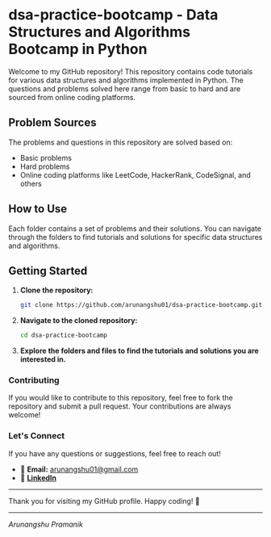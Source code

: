 # dsa-practice-bootcamp - Data Structures and Algorithms Bootcamp in Python

Welcome to my GitHub repository! This repository contains code tutorials for various data structures and algorithms implemented in Python. The questions and problems solved here range from basic to hard and are sourced from online coding platforms.

## Problem Sources

The problems and questions in this repository are solved based on:
- Basic problems
- Hard problems
- Online coding platforms like LeetCode, HackerRank, CodeSignal, and others

## How to Use

Each folder contains a set of problems and their solutions. You can navigate through the folders to find tutorials and solutions for specific data structures and algorithms.

## Getting Started

1. **Clone the repository:**
   ```sh
   git clone https://github.com/arunangshu01/dsa-practice-bootcamp.git

2. **Navigate to the cloned repository:**
   ```sh
   cd dsa-practice-bootcamp

 3. **Explore the folders and files to find the tutorials and solutions you are interested in.**

### Contributing

If you would like to contribute to this repository, feel free to fork the repository and submit a pull request. Your contributions are always welcome!

### Let's Connect

If you have any questions or suggestions, feel free to reach out!

- 📧 **Email:** arunangshu01@gmail.com
- 🔗 [**LinkedIn**](https://www.linkedin.com/in/arunangshu-pramanik-1896168b/)

---

Thank you for visiting my GitHub profile. Happy coding! 🚀

---

_Arunangshu Pramanik_


 
